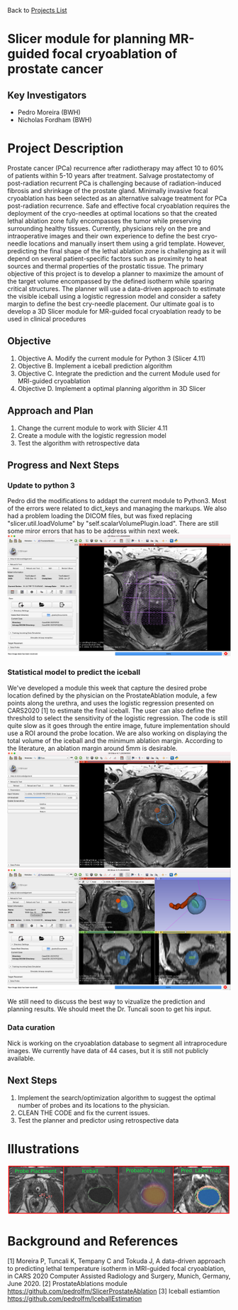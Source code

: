 Back to [Projects List](../../README.md#ProjectsList)

# Slicer module for planning MR-guided focal cryoablation of prostate cancer

## Key Investigators

- Pedro Moreira (BWH)
- Nicholas Fordham (BWH)

# Project Description
Prostate cancer (PCa) recurrence after radiotherapy may affect 10 to 60% of patients within 5-10 years after treatment. 
Salvage prostatectomy of post-radiation recurrent PCa is challenging because of radiation-induced fibrosis and shrinkage of the prostate gland. 
Minimally invasive focal cryoablation has been selected as an alternative salvage treatment for PCa post-radiation recurrence. Safe and effective focal cryoablation requires the deployment of the cryo-needles at optimal locations so that the created lethal ablation zone fully encompasses the tumor while preserving surrounding healthy tissues. 
Currently, physicians rely on the pre and intraoperative images and their own experience to define the best cryo-needle locations and manually insert them using a grid template. However, predicting the final shape of the lethal ablation zone is challenging as it will depend on several patient-specific factors such as proximity to heat sources and thermal properties of the prostatic tissue. The primary objective of this project is to develop a planner to maximize the amount of the target volume encompassed by the defined isotherm while sparing critical structures. The planner will use a data-driven approach to estimate the visible iceball using a logistic regression model and consider a safety margin to define the best cry-needle placement. Our ultimate goal is to develop a 3D Slicer module for MR-guided focal cryoablation ready to be used in clinical procedures
## Objective

<!-- Describe here WHAT you would like to achieve (what you will have as end result). -->

1. Objective A. Modify the current module for Python 3 (Slicer 4.11)
2. Objective B. Implement a iceball prediction algorithm 
3. Objective C. Integrate the prediction and the current Module used for MRI-guided cryoablation
4. Objective D. Implement a optimal planning algorithm in 3D Slicer

## Approach and Plan

<!-- Describe here HOW you would like to achieve the objectives stated above. -->

1. Change the current module to work with Slicier 4.11
3. Create a module with the logistic regression model
4. Test the algorithm with retrospective data

## Progress and Next Steps
### Update to python 3
Pedro did the modifications to addapt the current module to Python3. Most of the errors were related to dict_keys and managing the markups. We also had a problem loading the DICOM files, but was fixed replacing "slicer.util.loadVolume" by "self.scalarVolumePlugin.load". There are still some miror errors that has to be address within next week.
![ProstateAblation module](ScreenShot2.png)
### Statistical model to predict the iceball
We've developed a module this week that capture the desired probe location defined by the physician on the ProstateAblation module, a few points along the urethra, and uses the logistic regression presented on CARS2020 [1] to estimate the final iceball. The user can also define the threshold to select the sensitivity of the logistic regression. The code is still quite slow as it goes through the entire image, future implementation should use a ROI around the probe location. We are also working on displaying the total volume of the iceball and the minimum ablation margin. According to the literature, an ablation margin around 5mm is desirable.
![Prediction module](ScreenShot1.png)
![Integration](ScreenShot3.png)

We still need to discuss the best way to vizualize the prediction and planning results. We should meet the Dr. Tuncali soon to get his input.

### Data curation
Nick is working on the cryoablation database to segment all intraprocedure images. We currently have data of 44 cases, but it is still not publicly available.

## Next Steps

1. Implement the search/optimization algorithm to suggest the optimal number of probes and its locations to the physician. 
2. CLEAN THE CODE and fix the current issues.
3. Test the planner and predictor using retrospective data

# Illustrations

![Iceball prediction](ScreenShot.png)


# Background and References

[1] Moreira P, Tuncali K, Tempany C and Tokuda J, A data-driven approach to predicting lethal temperature isotherm in MRI-guided focal cryoablation, in CARS 2020 Computer Assisted Radiology and Surgery, Munich, Germany, June 2020.
[2] ProstateAblations module https://github.com/pedrolfm/SlicerProstateAblation
[3] Iceball estiamtion https://github.com/pedrolfm/IceballEstimation
<!-- If you developed any software, include link to the source code repository. If possible, also add links to sample data, and to any relevant publications. -->
